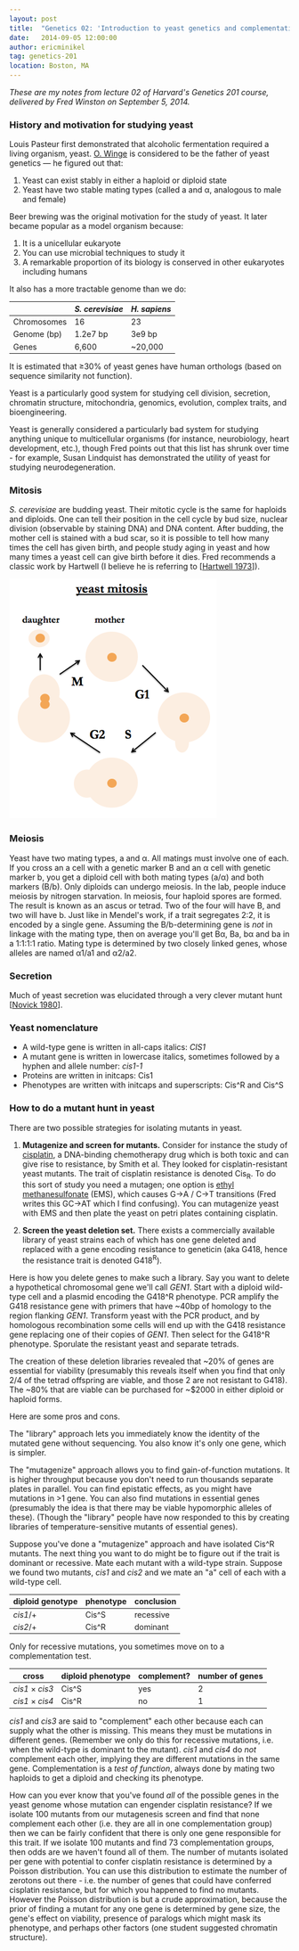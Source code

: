 ```yaml
---
layout: post
title:  "Genetics 02: 'Introduction to yeast genetics and complementation'"
date:   2014-09-05 12:00:00
author: ericminikel
tag: genetics-201
location: Boston, MA
---
```


*These are my notes from lecture 02 of Harvard's Genetics 201 course, delivered by Fred Winston on September 5, 2014.*

### History and motivation for studying yeast

Louis Pasteur first demonstrated that alcoholic fermentation required a living organism, yeast. [O. Winge](http://en.wikipedia.org/wiki/%C3%98jvind_Winge) is considered to be the father of yeast genetics &mdash; he figured out that:

1. Yeast can exist stably in either a haploid or diploid state
2. Yeast have two stable mating types (called a and &alpha;, analogous to male and female)

Beer brewing was the original motivation for the study of yeast. It later became popular as a model organism because:

1. It is a unicellular eukaryote
2. You can use microbial techniques to study it
3. A remarkable proportion of its biology is conserved in other eukaryotes including humans

It also has a more tractable genome than we do:

|  | *S. cerevisiae* | *H. sapiens* | 
| ---- | ---- | ---- |
| Chromosomes | 16 | 23 |
| Genome (bp) | 1.2e7 bp | 3e9 bp |
| Genes | 6,600 | ~20,000 |

It is estimated that &ge;30% of yeast genes have human orthologs (based on sequence similarity not function).

Yeast is a particularly good system for studying cell division, secretion, chromatin structure, mitochondria, genomics, evolution, complex traits, and bioengineering.

Yeast is generally considered a particularly bad system for studying anything unique to multicellular organisms (for instance, neurobiology, heart development, etc.), though Fred points out that this list has shrunk over time - for example, Susan Lindquist has demonstrated the utility of yeast for studying neurodegeneration.

### Mitosis

*S. cerevisiae* are budding yeast. Their mitotic cycle is the same for haploids and diploids. One can tell their position in the cell cycle by bud size, nuclear division (observable by staining DNA) and DNA content. After budding, the mother cell is stained with a bud scar, so it is possible to tell how many times the cell has given birth, and people study aging in yeast and how many times a yeast cell can give birth before it dies. Fred recommends a classic work by Hartwell (I believe he is referring to [[Hartwell 1973]]).

![yeast mitosis](/media/2014/09/yeast-mitosis.png)

### Meiosis

Yeast have two mating types, a and &alpha;. All matings must involve one of each. If you cross an a cell with a genetic marker B and an &alpha; cell with genetic marker b, you get a diploid cell with both mating types (a/&alpha;) and both markers (B/b). Only diploids can undergo meiosis. In the lab, people induce meiosis by nitrogen starvation. In meiosis, four haploid spores are formed. The result is known as an ascus or tetrad. Two of the four will have B, and two will have b. Just like in Mendel's work, if a trait segregates 2:2, it is encoded by a single gene. Assuming the B/b-determining gene is *not* in linkage with the mating type, then on average you'll get B&alpha;, Ba, b&alpha; and ba in a 1:1:1:1 ratio. Mating type is determined by two closely linked genes, whose alleles are named &alpha;1/a1 and &alpha;2/a2.

### Secretion

Much of yeast secretion was elucidated through a very clever mutant hunt [[Novick 1980]].

### Yeast nomenclature

+ A wild-type gene is written in all-caps italics: *CIS1*
+ A mutant gene is written in lowercase italics, sometimes followed by a hyphen and allele number: *cis1-1*
+ Proteins are written in initcaps: Cis1
+ Phenotypes are written with initcaps and superscripts: Cis^R and Cis^S

### How to do a mutant hunt in yeast

There are two possible strategies for isolating mutants in yeast.

1. **Mutagenize and screen for mutants.** Consider for instance the study of [cisplatin](http://en.wikipedia.org/wiki/Cisplatin), a DNA-binding chemotherapy drug which is both toxic and can give rise to resistance, by Smith et al. They looked for cisplatin-resistant yeast mutants. The trait of cisplatin resistance is denoted Cis<sub>R</sub>. To do this sort of study you need a mutagen; one option is [ethyl methanesulfonate](http://en.wikipedia.org/wiki/Ethyl_methanesulfonate) (EMS), which causes G&rarr;A / C&rarr;T transitions (Fred writes this GC&rarr;AT which I find confusing). You can mutagenize yeast with EMS and then plate the yeast on petri plates containing cisplatin. 

2. **Screen the yeast deletion set.** There exists a commercially available library of yeast strains each of which has one gene deleted and replaced with a gene encoding resistance to geneticin (aka G418, hence the resistance trait is denoted G418<sup>R</sup>).

Here is how you delete genes to make such a library. Say you want to delete a hypothetical chromosomal gene we'll call *GEN1*. Start with a diploid wild-type cell and a plasmid encoding the G418^R phenotype. PCR amplify the G418 resistance gene with primers that have ~40bp of homology to the region flanking *GEN1*. Transform yeast with the PCR product, and by homologous recombination some cells will end up with the G418 resistance gene replacing one of their copies of *GEN1*. Then select for the G418^R phenotype. Sporulate the resistant yeast and separate tetrads.

The creation of these deletion libraries revealed that ~20% of genes are essential for viability (presumably this reveals itself when you find that only 2/4 of the tetrad offspring are viable, and those 2 are not resistant to G418). The ~80% that are viable can be purchased for ~$2000 in either diploid or haploid forms.

Here are some pros and cons.

The "library" approach lets you immediately know the identity of the mutated gene without sequencing. You also know it's only one gene, which is simpler.

The "mutagenize" approach allows you to find gain-of-function mutations. It is higher throughput because you don't need to run thousands separate plates in parallel. You can find epistatic effects, as you might have mutations in &gt;1 gene. You can also find mutations in essential genes (presumably the idea is that there may be viable hypomorphic alleles of these). (Though the "library" people have now responded to this by creating libraries of temperature-sensitive mutants of essential genes).

Suppose you've done a "mutagenize" approach and have isolated Cis^R mutants. The next thing you want to do might be to figure out if the trait is dominant or recessive. Mate each mutant with a wild-type strain. Suppose we found two mutants, *cis1* and *cis2* and we mate an "a" cell of each with a wild-type cell. 

| diploid genotype | phenotype | conclusion |
| ---- | ---- | ---- | 
| *cis1*/+ | Cis^S | recessive |
| *cis2*/+ | Cis^R | dominant |

Only for recessive mutations, you sometimes move on to a complementation test. 

| cross | diploid phenotype | complement? | number of genes |
| ---- | ---- | ---- | ---- |
| *cis1* &times; *cis3* | Cis^S | yes | 2 |  
| *cis1* &times; *cis4* | Cis^R | no | 1 |

*cis1* and *cis3* are said to "complement" each other because each can supply what the other is missing. This means they must be mutations in different genes. (Remember we only do this for recessive mutations, i.e. when the wild-type is dominant to the mutant). *cis1* and *cis4* do *not* complement each other, implying they are different mutations in the same gene. Complementation is a *test of function*, always done by mating two haploids to get a diploid and checking its phenotype.

How can you ever know that you've found *all* of the possible genes in the yeast genome whose mutation can engender cisplatin resistance? If we isolate 100 mutants from our mutagenesis screen and find that none complement each other (i.e. they are all in one complementation group) then we can be fairly confident that there is only one gene responsible for this trait. If we isolate 100 mutants and find 73 complementation groups, then odds are we haven't found all of them. The number of mutants isolated per gene with potential to confer cisplatin resistance is determined by a Poisson distribution. You can use this distribution to estimate the number of zerotons out there - i.e. the number of genes that could have conferred cisplatin resistance, but for which you happened to find no mutants. However the Poisson distribution is but a crude approximation, because the prior of finding a mutant for any one gene is determined by gene size, the gene's effect on viability, presence of paralogs which might mask its phenotype, and perhaps other factors (one student suggested chromatin structure).


[Hartwell 1973]: http://www.ncbi.nlm.nih.gov/pubmed/17248617/ "Hartwell LH, Mortimer RK, Culotti J, Culotti M. Genetic Control of the Cell Division Cycle in Yeast: V. Genetic Analysis of cdc Mutants. Genetics. 1973 Jun;74(2):267-86. PubMed PMID: 17248617; PubMed Central PMCID: PMC1212945."

[Novick 1980]: http://www.ncbi.nlm.nih.gov/pubmed/6996832 "Novick P, Field C, Schekman R. Identification of 23 complementation groups required for post-translational events in the yeast secretory pathway. Cell. 1980 Aug;21(1):205-15. PubMed PMID: 6996832."

